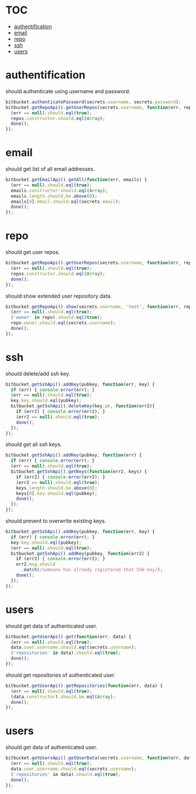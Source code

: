 # TOC
   - [authentification](#authentification)
   - [email](#email)
   - [repo](#repo)
   - [ssh](#ssh)
   - [users](#users)
<a name=""></a>
 
<a name="authentification"></a>
# authentification
should authenticate using username and password.

```js
bitbucket.authenticatePassword(secrets.username, secrets.password);
bitbucket.getRepoApi().getUserRepos(secrets.username, function(err, repos) {
  (err == null).should.eql(true);
  repos.constructor.should.eql(Array);
  done();
});
```

<a name="email"></a>
# email
should get list of all email addresses.

```js
bitbucket.getEmailApi().getAll(function(err, emails) {
  (err == null).should.eql(true);
  emails.constructor.should.eql(Array);
  emails.length.should.be.above(0);
  emails[0].email.should.eql(secrets.email);
  done();
});
```

<a name="repo"></a>
# repo
should get user repos.

```js
bitbucket.getRepoApi().getUserRepos(secrets.username, function(err, repos) {
  (err == null).should.eql(true);
  repos.constructor.should.eql(Array);
  done();
});
```

should show extended user repository data.

```js
bitbucket.getRepoApi().show(secrets.username, 'test', function(err, repo) {
  (err == null).should.eql(true);
  ('owner' in repo).should.eql(true);
  repo.owner.should.eql(secrets.username);
  done();
});
```

<a name="ssh"></a>
# ssh
should delete/add ssh key.

```js
bitbucket.getSshApi().addKey(pubkey, function(err, key) {
  if (err) { console.error(err); }
  (err == null).should.eql(true);
  key.key.should.eql(pubkey);
  bitbucket.getSshApi().deleteKey(key.pk, function(err2){
    if (err2) { console.error(err2); }
    (err2 == null).should.eql(true);
    done();
  });
});
```

should get all ssh keys.

```js
bitbucket.getSshApi().addKey(pubkey, function(err) {
  if (err) { console.error(err); }
  (err == null).should.eql(true);
  bitbucket.getSshApi().getKeys(function(err2, keys) {
    if (err2) { console.error(err2); }
    (err2 == null).should.eql(true);
    keys.length.should.be.above(0);
    keys[0].key.should.eql(pubkey);
    done();
  });
});
```

should prevent to overwrite existing keys.

```js
bitbucket.getSshApi().addKey(pubkey, function(err, key) {
  if (err) { console.error(err); }
  key.key.should.eql(pubkey);
  (err == null).should.eql(true);
  bitbucket.getSshApi().addKey(pubkey, function(err2) {
    if (err2) { console.error(err2); }
    err2.msg.should
      .match(/Someone has already registered that SSH key/);
    done();
  });
});
```

<a name="users"></a>
# users
should get data of authenticated user.

```js
bitbucket.getUserApi().get(function(err, data) {
  (err == null).should.eql(true);
  data.user.username.should.eql(secrets.username);
  ('repositories' in data).should.eql(true);
  done();
});
```

should get repositories of authenticated user.

```js
bitbucket.getUserApi().getRepositories(function(err, data) {
  (err == null).should.eql(true);
  (data.constructor).should.be.eql(Array);
  done();
});
```

<a name="users"></a>
# users
should get data of authenticated user.

```js
bitbucket.getUsersApi().getUserData(secrets.username, function(err, data) {
  (err == null).should.eql(true);
  data.user.username.should.eql(secrets.username);
  ('repositories' in data).should.eql(true);
  done();
});
```

